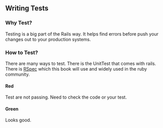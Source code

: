 ## Writing Tests### Why Test?Testing is a big part of the Rails way. It helps find errors before push your changes out to your production systems.### How to Test?There are many ways to test. There is the UnitTest that comes with rails. There is [RSpec](http://rspec.info) which this book will use and widely used in the ruby community.#### RedTest are not passing. Need to check the code or your test.#### GreenLooks good.